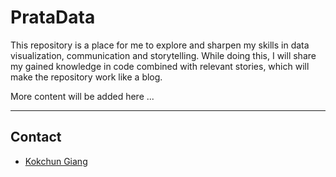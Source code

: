 # PrataData

This repository is a place for me to explore and sharpen my skills in data visualization, communication and storytelling. While doing this, I will share my gained knowledge in code combined with relevant stories, which will make the repository work like a blog. 

More content will be added here ...


---
## Contact

- [Kokchun Giang](https://www.linkedin.com/in/kokchungiang/)